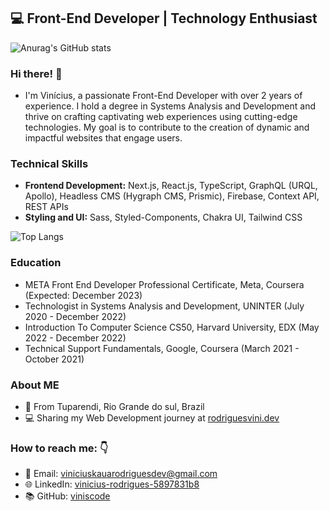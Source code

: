





## 💻 Front-End Developer | Technology Enthusiast
![Anurag's GitHub stats](https://github-readme-stats.vercel.app/api?username=viniscode\&rank_icon=percentile&theme=radical&include_all_commits=true)

### Hi there! 👋  
- I'm Vinícius, a passionate Front-End Developer with over 2 years of experience. I hold a degree in Systems Analysis and Development and thrive on crafting captivating web experiences using cutting-edge technologies. My goal is to contribute to the creation of dynamic and impactful websites that engage users.

### Technical Skills
- <strong>Frontend Development:</strong> Next.js, React.js, TypeScript, GraphQL (URQL, Apollo), Headless CMS (Hygraph CMS, Prismic), Firebase, Context API, REST APIs
- <strong>Styling and UI:</strong> Sass, Styled-Components, Chakra UI, Tailwind CSS

![Top Langs](https://github-readme-stats.vercel.app/api/top-langs/?username=viniscode&theme=radical)

### Education

- META Front End Developer Professional Certificate, Meta, Coursera (Expected: December 2023)
- Technologist in Systems Analysis and Development, UNINTER (July 2020 - December 2022)
- Introduction To Computer Science CS50, Harvard University, EDX (May 2022 - December 2022)
- Technical Support Fundamentals, Google, Coursera (March 2021 - October 2021)

###  About ME
-  📍 From Tuparendi, Rio Grande do sul, Brazil
- 💻 Sharing my Web Development journey at [rodriguesvini.dev](https://instagram.com/rodriguesvini.dev)

### How to reach me: 👇 
- 📧 Email: viniciuskauarodriguesdev@gmail.com
- 🌐 LinkedIn: [vinicius-rodrigues-5897831b8](https://www.linkedin.com/in/vinicius-rodrigues-5897831b8/)
- 📚 GitHub: [viniscode](https://www.github.com/viniscode/)



